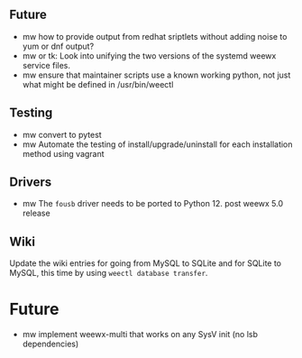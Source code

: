 ## Future

- mw how to provide output from redhat sriptlets without adding noise to yum
    or dnf output?
- mw or tk: Look into unifying the two versions of the systemd weewx service
  files.
- mw ensure that maintainer scripts use a known working python, not just what
    might be defined in /usr/bin/weectl

## Testing

- mw convert to pytest
- mw Automate the testing of install/upgrade/uninstall for each installation
    method using vagrant


## Drivers

- mw The `fousb` driver needs to be ported to Python 12.  post weewx 5.0 release


## Wiki

Update the wiki entries for going from MySQL to SQLite and for SQLite to MySQL,
this time by using `weectl database transfer`.


# Future

- mw implement weewx-multi that works on any SysV init (no lsb dependencies)

